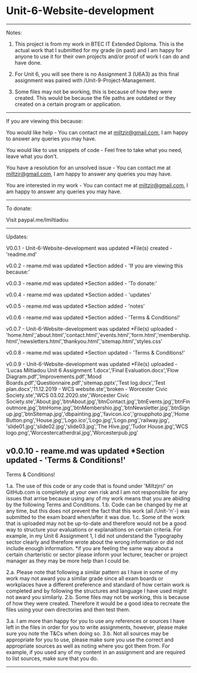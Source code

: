 # Unit-6-Website-development

------------------------------------------------------------------------------------------------------------
Notes:
1. This project is from my work in BTEC IT Extended Diploma. This is the actual work that I submitted for my grade (in past) and I am happy for anyone to use it for their own projects and/or proof of work I can do and have done.

2. For Unit 6, you will see there is no Assignment 3 (U6A3) as this final assignment was paired with /Unit-9-Project-Management.

3. Some files may not be working, this is because of how they were created. This would be because the file paths are outdated or they created on a certain program or application.
------------------------------------------------------------------------------------------------------------
If you are viewing this because:

You would like help - 
You can contact me at miltzjr@gmail.com, I am happy to answer any queries you may have.

You would like to use snippets of code -
Feel free to take what you need, leave what you don't. 

You have a resolution for an unsolved issue -
You can contact me at miltzjr@gmail.com, I am happy to answer any queries you may have.

You are interested in my work -
You can contact me at miltzjr@gmail.com, I am happy to answer any queries you may have.

------------------------------------------------------------------------------------------------------------
To donate:

Visit paypal.me/lmiltiadou

------------------------------------------------------------------------------------------------------------
Updates: 

V0.0.1 - Unit-6-Website-development was updated *File(s) created - 'readme.md'  

v0.0.2 - reame.md was updated *Section added - 'If you are viewing this because:'

v0.0.3 - reame.md was updated *Section added - 'To donate:'

v0.0.4 - reame.md was updated *Section added - 'updates'

v0.0.5 - reame.md was updated *Section added - 'notes'

v0.0.6 - reame.md was updated *Section added - 'Terms & Conditions!'

v0.0.7 - Unit-6-Website-development was updated *File(s) uploaded - 'home.html','about.html','contact.html','events.html','form.html','membership.html','newsletters.html','thankyou.html','sitemap.html','styles.css' 

v0.0.8 - reame.md was updated *Section updated - 'Terms & Conditions!'

v0.0.9 - Unit-6-Website-development was updated *File(s) uploaded - 'Lucas Miltiadou Unit 6 Assignment 1.docx','Final Evaluation.docx','Flow Diagram.pdf','Improvements.pdf','Mood Boards.pdf','Questionnaire.pdf','sitemap.pptx','Test log.docx','Test plan.docx','11.12.2019 - WCS website.ste','broken - Worcester Civic Society.ste','WCS 03.02.2020.ste','Worcester Civic Society.ste','About.jpg','btnAbout.jpg','btnContact.jpg','btnEvents.jpg','btnFinoutmore.jpg','btnHome.jpg','btnMembershio.jpg','btnNewsletter.jpg','btnSignup.jpg','btnSitemap.jpg','dbpainting.jpg','favicon.ico','groupphoto.jpg','Home Button.png','House.jpg','Logo.ico','Logo.jpg','Logo.png','railway.jpg', 'slide01.jpg','slide02.jpg','slide03.jpg','The Hive.jpg','Tudor House.jpg','WCS logo.png','Worcestercatherdral.jpg','Worcesterpub.jpg'

v0.0.10 - reame.md was updated *Section updated - 'Terms & Conditions!'
------------------------------------------------------------------------------------------------------------
Terms & Conditions!

1.a. The use of this code or any code that is found under 'Miltzjrr/' on GitHub.com is completely at your own risk and I am not responsible for any issues that arrise because using any of my work means that you are abiding by the following Terms and Conditions.
  1.b. Code can be changed by me at any time, but this does not prevent the fact that this work (all /Unit-'n'-) was submitted to the exam board when/after it was due. 
  1.c. Some of the work that is uploaded may not be up-to-date and therefore would not be a good way to structure your evaluations or explanaitions on certain criteria. For example, in my Unit 6 Assignment 1, I did not understand the Typography sector clearly and therefore wrote about the wrong information or did not include enough information. *if you are feeling the same way about a certain charteristic or sector please inform your lecturer, teacher or project manager as they may be more help than I could be.
  
2.a. Please note that following a similar pattern as I have in some of my work may not award you a similar grade since all exam boards or workplaces have a different preference and standard of how certain work is completed and by following the structures and language I have used might not award you similarly.
  2.b. Some files may not be working, this is because of how they were created. Therefore it would be a good idea to recreate the files using your own directories and then test them. 

3.a. I am more than happy for you to use any references or sources I have left in the files in order for you to write assignments, however, please make sure you note the T&Cs when doing so. 
  3.b. Not all sources may be appropriate for you to use, please make sure you use the correct and appropriate sources as well as noting where you got them from. For example, if you used any of my content in an assignment and are required to list sources, make sure that you do. 

------------------------------------------------------------------------------------------------------------
